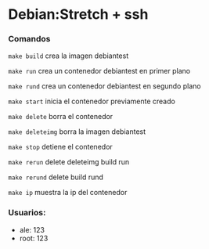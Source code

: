 # Debian:Stretch + ssh

### Comandos

`make build` crea la imagen debiantest

`make run` crea un contenedor debiantest en primer plano

`make rund` crea un contenedor debiantest en segundo plano

`make start` inicia el contenedor previamente creado

`make delete` borra el contenedor

`make deleteimg` borra la imagen debiantest

`make stop` detiene el contenedor

`make rerun` delete deleteimg build run

`make rerund` delete build rund

`make ip` muestra la ip del contenedor


### Usuarios:

* ale: 123
* root: 123
